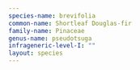 ```yaml
---
species-name: brevifolia
common-name: Shortleaf Douglas-fir
family-name: Pinaceae
genus-name: pseudotsuga
infrageneric-level-I: ""
layout: species
---
```

